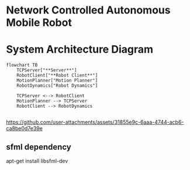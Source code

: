 # Network Controlled Autonomous Mobile Robot

# System Architecture Diagram

```mermaid
flowchart TB
    TCPServer["**Server**"]
    RobotClient["**Robot Client**"]
    MotionPlanner["Motion Planner"]
    RobotDynamics["Robot Dynamics"]
    
    TCPServer <--> RobotClient
    MotionPlanner --> TCPServer
    RobotClient --> RobotDynamics 
    
```

https://github.com/user-attachments/assets/31855e9c-6aaa-4744-acb6-ca8be0d7e39e



## sfml dependency
apt-get install libsfml-dev
